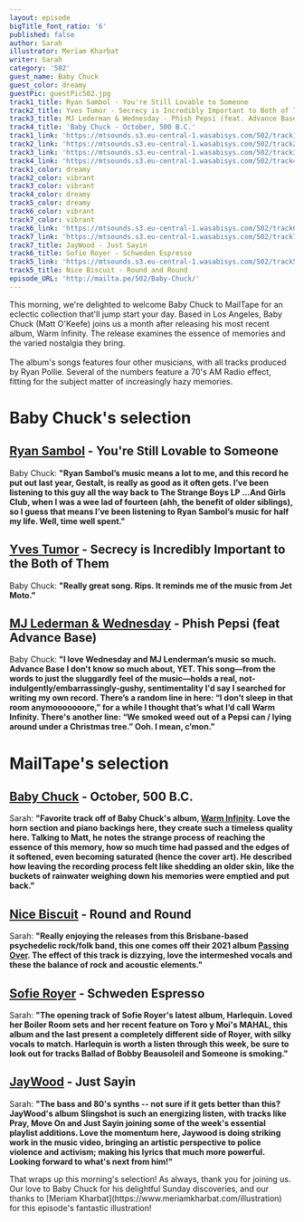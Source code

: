 ```yaml
---
layout: episode
bigTitle_font_ratio: '6'
published: false
author: Sarah
illustrator: Meriam Kharbat
writer: Sarah
category: '502'
guest_name: Baby Chuck
guest_color: dreamy
guestPic: guestPic502.jpg
track1_title: Ryan Sambol - You're Still Lovable to Someone
track2_title: Yves Tumor - Secrecy is Incredibly Important to Both of Them
track3_title: MJ Lederman & Wednesday - Phish Pepsi (feat. Advance Base)
track4_title: 'Baby Chuck - October, 500 B.C.'
track1_link: 'https://mtsounds.s3.eu-central-1.wasabisys.com/502/track1.mp3'
track2_link: 'https://mtsounds.s3.eu-central-1.wasabisys.com/502/track2.mp3'
track3_link: 'https://mtsounds.s3.eu-central-1.wasabisys.com/502/track3.mp3'
track4_link: 'https://mtsounds.s3.eu-central-1.wasabisys.com/502/track4.mp3'
track1_color: dreamy
track2_color: vibrant
track3_color: vibrant
track4_color: dreamy
track5_color: dreamy
track6_color: vibrant
track7_color: vibrant
track6_link: 'https://mtsounds.s3.eu-central-1.wasabisys.com/502/track6.mp3'
track7_link: 'https://mtsounds.s3.eu-central-1.wasabisys.com/502/track7.mp3'
track7_title: JayWood - Just Sayin
track6_title: Sofie Royer - Schweden Espresso
track5_link: 'https://mtsounds.s3.eu-central-1.wasabisys.com/502/track5.mp3'
track5_title: Nice Biscuit - Round and Round
episode_URL: 'http://mailta.pe/502/Baby-Chuck/'
---
```

<p id="introduction"> This morning, we're delighted to welcome Baby Chuck to MailTape for an eclectic collection that'll jump start your day. Based in Los Angeles, Baby Chuck (Matt O'Keefe) joins us a month after releasing his most recent album, Warm Infinity. The release examines the essence of memories and the varied nostalgia they bring.
  <br><br>
The album's songs features four other musicians, with all tracks produced by Ryan Pollie. Several of the numbers feature a  70's AM Radio effect, fitting for the subject matter of increasingly hazy memories.</p>

# Baby Chuck's selection

## [Ryan Sambol](https://www.discogs.com/artist/32166-Timmy-Thomas) - You're Still Lovable to Someone
Baby Chuck: **"**Ryan Sambol’s music means a lot to me, and this record he put out last year, Gestalt, is really as good as it often gets. I’ve been listening to this guy all the way back to The Strange Boys LP …And Girls Club, when I was a wee lad of fourteen (ahh, the benefit of older siblings), so I guess that means I’ve been listening to Ryan Sambol’s music for half my life. Well, time well spent.**"**

## [Yves Tumor](https://inohidefumi.bandcamp.com/) - Secrecy is Incredibly Important to the Both of Them
Baby Chuck: **"**Really great song. Rips. It reminds me of the music from Jet Moto.**"**

## [MJ Lederman & Wednesday](https://www.discogs.com/artist/146143-William-DeVaughn) - Phish Pepsi (feat Advance Base)
Baby Chuck: **"**I love Wednesday and MJ Lenderman’s music so much. Advance Base I don't know so much about, YET. This song—from the words to just the sluggardly feel of the music—holds a real, not-indulgently/embarrassingly-gushy, sentimentality I'd say I searched for writing my own record. There’s a random line in here: “I don’t sleep in that room anymooooooore,” for a while I thought that’s what I’d call Warm Infinity. There's another line: “We smoked weed out of a Pepsi can / lying around under a Christmas tree.” Ooh. I mean, c’mon.**"**

# MailTape's selection

## [Baby Chuck](https://inohidefumi.bandcamp.com/) - October, 500 B.C.
Sarah: **"**Favorite track off of Baby Chuck's album, [Warm Infinity](https://babychuck.bandcamp.com/album/warm-infinity). Love the horn section and piano backings here, they create such a timeless quality here. Talking to Matt, he notes the strange process of reaching the essence of this memory, how so much time had passed and the edges of it softened, even becoming saturated (hence the cover art). He described how leaving the recording process felt like shedding an older skin, like the buckets of rainwater weighing down his memories were emptied and put back.**"**

## [Nice Biscuit](https://nicebiscuit.bandcamp.com/) - Round and Round
Sarah: **"**Really enjoying the releases from this Brisbane-based psychedelic rock/folk band, this one comes off their 2021 album [Passing Over](https://nicebiscuit.bandcamp.com/album/passing-over). The effect of this track is dizzying, love the intermeshed vocals and these the balance of rock and acoustic elements.**"**

## [Sofie Royer](https://www.discogs.com/artist/1126272-Sachiko-Kanenobu) - Schweden Espresso
Sarah: **"**The opening track of Sofie Royer's latest album, Harlequin. Loved her Boiler Room sets and her recent feature on Toro y Moi's MAHAL, this album and the last present a completely different side of Royer, with silky vocals to match. Harlequin is worth a listen through this week, be sure to look out for tracks Ballad of Bobby Beausoleil and Someone is smoking.**"**

## [JayWood](https://morsels.website/) - Just Sayin
Sarah: **"**The bass and 80's synths -- not sure if it gets better than this? JayWood's album Slingshot is such an energizing listen, with tracks like Pray, Move On and Just Sayin joining some of the week's essential playlist additions. Love the momentum here, Jaywood is doing striking work in the music video, bringing an artistic perspective to police violence and activism; making his lyrics that much more powerful. Looking forward to what's next from him!**"**

<p id="outroduction">That wraps up this morning's selection! As always, thank you for joining us. Our love to Baby Chuck for his delightful Sunday discoveries, and our thanks to [Meriam Kharbat](https://www.meriamkharbat.com/illustration) for this episode's fantastic illustration!</p>
